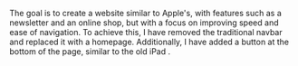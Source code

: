 
The goal is to create a website similar to Apple's, with features such as a newsletter and an online shop, but with a focus on improving speed and ease of navigation. To achieve this, I have removed the traditional navbar and replaced it with a homepage. Additionally, I have added a button at the bottom of the page, similar to the old iPad .
